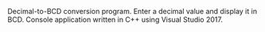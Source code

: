 Decimal-to-BCD conversion program.
Enter a decimal value and display it in BCD.
Console application written in C++ using Visual Studio 2017.
